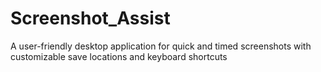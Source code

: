 # Screenshot_Assist
A user-friendly desktop application for quick and timed screenshots with customizable save locations and keyboard shortcuts
